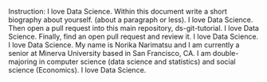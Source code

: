 Instruction: I love Data Science.
Within this document write a short biography about yourself. (about a paragraph or less). I love Data Science.
Then open a pull request into this main repository, ds-git-tutorial. I love Data Science.
Finally, find an open pull request and review it. I love Data Science.
I love Data Science.
My name is Norika Narimatsu and I am currently a senior at Minerva University based in San Francisco, CA. I am double-majoring in computer science (data science and statistics) and social science (Economics). I love Data Science.

